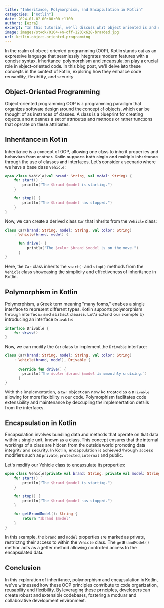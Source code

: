 ```yaml
---
title: "Inheritance, Polymorphism, and Encapsulation in Kotlin"
categories: ["Kotlin"]
date: 2024-01-02 00:00:00 +1100
authors: [ezra]
excerpt: "In this tutorial, we'll discuss what object oriented is and see various example"
image: images/stock/0104-on-off-1200x628-branded.jpg
url: kotlin-object-oriented-programming
---
```


In the realm of object-oriented programming (OOP), Kotlin stands out as an expressive language that seamlessly integrates modern features with a concise syntax. Inheritance, polymorphism and encapsulation play a crucial role in object-oriented code. In this blog post, we'll delve into these concepts in the context of Kotlin, exploring how they enhance code reusability, flexibility, and security.

## Object-Oriented Programming

Object-oriented programming OOP is a programming paradigm that organizes software design around the concept of objects, which can be thought of as instances of classes. A class is a blueprint for creating objects, and it defines a set of attributes and methods or rather functions that operate on these attributes.

## Inheritance in Kotlin
Inheritance is a concept of OOP, allowing one class to inherit properties and behaviors from another. Kotlin supports both single and multiple inheritance through the use of classes and interfaces. Let's consider a scenario where we have a base class `Vehicle`:

```kotlin
open class Vehicle(val brand: String, val model: String) {
    fun start() {
        println("The $brand $model is starting.")
    }

    fun stop() {
        println("The $brand $model has stopped.")
    }
}
```

Now, we can create a derived class `Car` that inherits from the `Vehicle` class:

```kotlin
class Car(brand: String, model: String, val color: String) 
    : Vehicle(brand, model) {

      fun drive() {
          println("The $color $brand $model is on the move.")
      }
}
```

Here, the `Car` class inherits the `start()` and `stop()` methods from the `Vehicle` class showcasing the simplicity and effectiveness of inheritance in Kotlin.

## Polymorphism in Kotlin

Polymorphism, a Greek term meaning "many forms," enables a single interface to represent different types. Kotlin supports polymorphism through interfaces and abstract classes. Let's extend our example by introducing an interface `Drivable`:

```kotlin
interface Drivable {
    fun drive()
}
```

Now, we can modify the `Car` class to implement the `Drivable` interface:

```kotlin
class Car(brand: String, model: String, val color: String) 
    : Vehicle(brand, model), Drivable {
        
      override fun drive() { 
        println("The $color $brand $model is smoothly cruising.")
      }
}
```

With this implementation, a `Car` object can now be treated as a `Drivable` allowing for more flexibility in our code. Polymorphism facilitates code extensibility and maintenance by decoupling the implementation details from the interfaces.

## Encapsulation in Kotlin

Encapsulation involves bundling data and methods that operate on that data within a single unit, known as a class. This concept ensures that the internal workings of a class are hidden from the outside world promoting data integrity and security. In Kotlin, encapsulation is achieved through access modifiers such as `private`, `protected`, `internal` and public.

Let's modify our Vehicle class to encapsulate its properties:

```kotlin
open class Vehicle(private val brand: String, private val model: String) {
    fun start() {
        println("The $brand $model is starting.")
    }

    fun stop() {
        println("The $brand $model has stopped.")
    }

    fun getBrandModel(): String {
        return "$brand $model"
    }
}
```

In this example, the `brand` and `model` properties are marked as private, restricting their access to within the `Vehicle` class. The `getBrandModel()` method acts as a getter method allowing controlled access to the encapsulated data.

## Conclusion

In this exploration of inheritance, polymorphism and encapsulation in Kotlin, we've witnessed how these OOP principles contribute to code organization, reusability and flexibility. By leveraging these principles, developers can create robust and extensible codebases, fostering a modular and collaborative development environment.